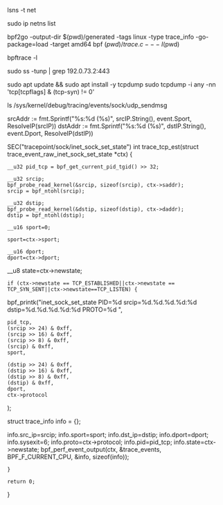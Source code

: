 lsns -t net


sudo ip netns list


bpf2go -output-dir $(pwd)/generated -tags linux -type trace_info -go-package=load -target amd64 bpf $(pwd)/trace.c -- -I$(pwd)

bpftrace -l

sudo ss -tunp | grep 192.0.73.2:443


sudo apt update && sudo apt install -y tcpdump
sudo tcpdump -i any -nn 'tcp[tcpflags] & (tcp-syn) != 0'

ls /sys/kernel/debug/tracing/events/sock/udp_sendmsg


srcAddr := fmt.Sprintf("%s:%d (%s)", srcIP.String(), event.Sport, ResolveIP(srcIP))
dstAddr := fmt.Sprintf("%s:%d (%s)", dstIP.String(), event.Dport, ResolveIP(dstIP))


SEC("tracepoint/sock/inet_sock_set_state")
int trace_tcp_est(struct trace_event_raw_inet_sock_set_state *ctx) {

    __u32 pid_tcp = bpf_get_current_pid_tgid() >> 32;

    __u32 srcip;
    bpf_probe_read_kernel(&srcip, sizeof(srcip), ctx->saddr);
    srcip = bpf_ntohl(srcip);
    
    __u32 dstip;
    bpf_probe_read_kernel(&dstip, sizeof(dstip), ctx->daddr);
    dstip = bpf_ntohl(dstip);
       
    __u16 sport=0;
    
    sport=ctx->sport;
       
    __u16 dport;
    dport=ctx->dport;

   __u8 state=ctx->newstate;

    
    if (ctx->newstate == TCP_ESTABLISHED||ctx->newstate == TCP_SYN_SENT||ctx->newstate==TCP_LISTEN) {

bpf_printk("inet_sock_set_state PID=%d srcip=%d.%d.%d.%d:%d   dstip=%d.%d.%d.%d:%d PROTO=%d ",
    
    pid_tcp,
    (srcip >> 24) & 0xff,
    (srcip >> 16) & 0xff,
    (srcip >> 8) & 0xff,
    (srcip) & 0xff,
    sport,

    (dstip >> 24) & 0xff,
    (dstip >> 16) & 0xff,
    (dstip >> 8) & 0xff,
    (dstip) & 0xff,
    dport,
    ctx->protocol

);

struct trace_info info = {};

info.src_ip=srcip;
info.sport=sport;
info.dst_ip=dstip;
info.dport=dport;
info.sysexit=6;
info.proto=ctx->protocol;
info.pid=pid_tcp;
info.state=ctx->newstate;
bpf_perf_event_output(ctx, &trace_events, BPF_F_CURRENT_CPU, &info, sizeof(info));


    }

    return 0;
}


